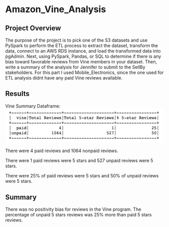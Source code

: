 # Amazon_Vine_Analysis

## Project Overview
The purpose of the project is to pick one of the S3 datasets and use PySpark to perform the ETL process to extract the dataset, transform the data, connect to an AWS RDS instance, and load the transformed data into pgAdmin. Next, using PySpark, Pandas, or SQL to determine if there is any bias toward favorable reviews from Vine members in your dataset. Then, write a summary of the analysis for Jennifer to submit to the SellBy stakeholders. For this part I used Mobile_Electronics, since the one used for ETL analysis didnt have any paid Vine reviews available.

## Results
Vine Summary Dataframe: 
![Vine_Summary](https://github.com/k2handa/Amazon_Vine_Analysis/blob/main/Image%202020-10-21%20at%202.03%20PM.png)

There were 4 paid reviews and 1064 nonpaid reviews. 

There were 1 paid reviews were 5 stars and 527 unpaid reviews were 5 stars.

There were 25% of paid reviews were 5 stars and 50% of unpaid reviews were 5 stars.


## Summary
There was no positivity bias for reviews in the Vine program. The percentage of unpaid 5 stars reviews was 25% more than paid 5 stars reviews.

